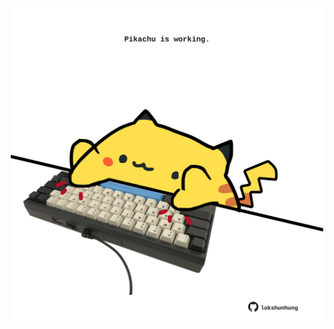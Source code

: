 <!-- built at 25/04/2021, 07:12:17 UTC -->
<p align="center">
  <img width="500" height="500" src="./ReadmeImage.svg">
</p>
